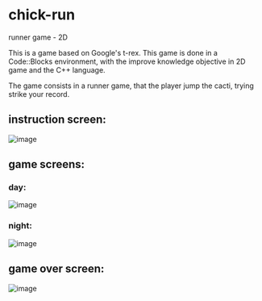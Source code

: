 # chick-run
runner game - 2D

This is a game based on Google's t-rex. This game is done in a Code::Blocks environment, with the improve knowledge objective in 2D game and the C++ language.

The game consists in a runner game, that the player jump the cacti, trying strike your record. 

## instruction screen:
![image](https://github.com/user-attachments/assets/bd8b80a9-8380-4425-8a42-e09d212954f0)

## game screens: 

  ### day:
  ![image](https://github.com/user-attachments/assets/a888d2f7-2183-4921-a738-45ca5a216359)

  ### night:
  ![image](https://github.com/user-attachments/assets/a32b74ca-6009-4be6-9cee-31bd6b0db1ba)

## game over screen:
  ![image](https://github.com/user-attachments/assets/fcc012fd-970d-437a-9d1b-ef851978b084)
